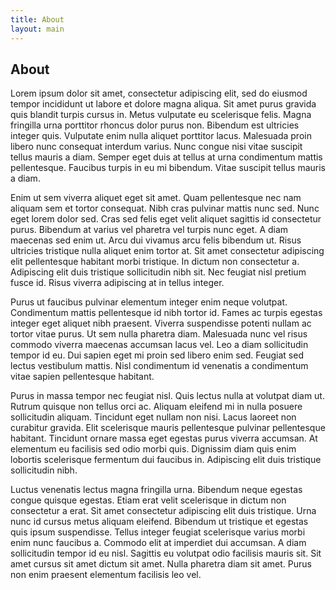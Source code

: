 ```yaml
---
title: About
layout: main
---
```


## About

Lorem ipsum dolor sit amet, consectetur adipiscing elit, sed do eiusmod tempor incididunt ut labore et dolore magna aliqua. Sit amet purus gravida quis blandit turpis cursus in. Metus vulputate eu scelerisque felis. Magna fringilla urna porttitor rhoncus dolor purus non. Bibendum est ultricies integer quis. Vulputate enim nulla aliquet porttitor lacus. Malesuada proin libero nunc consequat interdum varius. Nunc congue nisi vitae suscipit tellus mauris a diam. Semper eget duis at tellus at urna condimentum mattis pellentesque. Faucibus turpis in eu mi bibendum. Vitae suscipit tellus mauris a diam.

Enim ut sem viverra aliquet eget sit amet. Quam pellentesque nec nam aliquam sem et tortor consequat. Nibh cras pulvinar mattis nunc sed. Nunc eget lorem dolor sed. Cras sed felis eget velit aliquet sagittis id consectetur purus. Bibendum at varius vel pharetra vel turpis nunc eget. A diam maecenas sed enim ut. Arcu dui vivamus arcu felis bibendum ut. Risus ultricies tristique nulla aliquet enim tortor at. Sit amet consectetur adipiscing elit pellentesque habitant morbi tristique. In dictum non consectetur a. Adipiscing elit duis tristique sollicitudin nibh sit. Nec feugiat nisl pretium fusce id. Risus viverra adipiscing at in tellus integer.

Purus ut faucibus pulvinar elementum integer enim neque volutpat. Condimentum mattis pellentesque id nibh tortor id. Fames ac turpis egestas integer eget aliquet nibh praesent. Viverra suspendisse potenti nullam ac tortor vitae purus. Ut sem nulla pharetra diam. Malesuada nunc vel risus commodo viverra maecenas accumsan lacus vel. Leo a diam sollicitudin tempor id eu. Dui sapien eget mi proin sed libero enim sed. Feugiat sed lectus vestibulum mattis. Nisl condimentum id venenatis a condimentum vitae sapien pellentesque habitant.

Purus in massa tempor nec feugiat nisl. Quis lectus nulla at volutpat diam ut. Rutrum quisque non tellus orci ac. Aliquam eleifend mi in nulla posuere sollicitudin aliquam. Tincidunt eget nullam non nisi. Lacus laoreet non curabitur gravida. Elit scelerisque mauris pellentesque pulvinar pellentesque habitant. Tincidunt ornare massa eget egestas purus viverra accumsan. At elementum eu facilisis sed odio morbi quis. Dignissim diam quis enim lobortis scelerisque fermentum dui faucibus in. Adipiscing elit duis tristique sollicitudin nibh.

Luctus venenatis lectus magna fringilla urna. Bibendum neque egestas congue quisque egestas. Etiam erat velit scelerisque in dictum non consectetur a erat. Sit amet consectetur adipiscing elit duis tristique. Urna nunc id cursus metus aliquam eleifend. Bibendum ut tristique et egestas quis ipsum suspendisse. Tellus integer feugiat scelerisque varius morbi enim nunc faucibus a. Commodo elit at imperdiet dui accumsan. A diam sollicitudin tempor id eu nisl. Sagittis eu volutpat odio facilisis mauris sit. Sit amet cursus sit amet dictum sit amet. Nulla pharetra diam sit amet. Purus non enim praesent elementum facilisis leo vel.